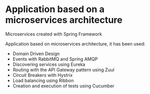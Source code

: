 # Application based on a microservices architecture
Microservices created with Spring Framework

Application based on microservices architecture, it has been used:

* Domain Driven Design
* Events with RabbitMQ and Spring AMQP
* Discovering services using Eureka
* Routing with the API Gateway pattern using Zuul
* Circuit Breakers with Hystrix
* Load balancing using Ribbon
* Creation and execution of tests using Cucumber